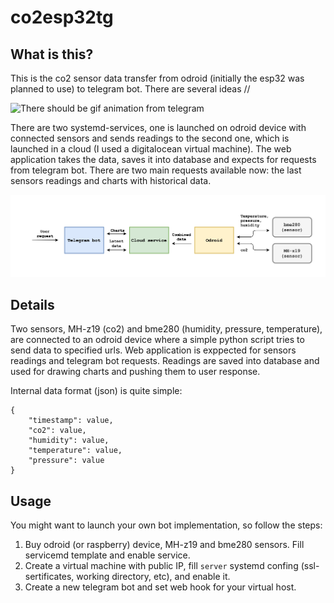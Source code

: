 # co2esp32tg

## What is this?

This is the co2 sensor data transfer from odroid (initially the esp32 was planned to use) to telegram bot. There are several ideas //

![There should be gif animation from telegram](doc/telegram.gif "Telegram")

There are two systemd-services, one is launched on odroid device with connected sensors and sends readings to the second one, which is launched in a cloud (I used a digitalocean virtual machine). The web application takes the data, saves it into database and expects for requests from telegram bot. There are two main requests available now: the last sensors readings and charts with historical data.

![There should be scheme of system](doc/scheme.png "Scheme")

## Details

Two sensors, MH-z19 (co2) and bme280 (humidity, pressure, temperature), are connected to an odroid device where a simple python script tries to send data to specified urls. Web application is exppected for sensors readings and telegram bot requests. Readings are saved into database and used for drawing charts and pushing them to user response.

Internal data format (json) is quite simple:
```
{
    "timestamp": value,
    "co2": value,
    "humidity": value,
    "temperature": value,
    "pressure": value
}
```

## Usage

You might want to launch your own bot implementation, so follow the steps:
1) Buy odroid (or raspberry) device, MH-z19 and bme280 sensors. Fill servicemd template and enable service.
2) Create a virtual machine with public IP, fill `server` systemd confing (ssl-sertificates, working directory, etc), and enable it.
3) Create a new telegram bot and set web hook for your virtual host.

